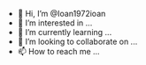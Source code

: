 - 👋 Hi, I’m @Ioan1972ioan
- 👀 I’m interested in ...
- 🌱 I’m currently learning ...
- 💞️ I’m looking to collaborate on ...
- 📫 How to reach me ...

<!---
Ioan1972ioan/Ioan1972ioan is a ✨ special ✨ repository because its `README.md` (this file) appears on your GitHub profile.
You can click the Preview link to take a look at your changes.
--->
